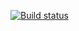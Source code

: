[![Build status](https://ci.appveyor.com/api/projects/status/jmjfb3tqtxmthgb4?svg=true)](https://ci.appveyor.com/project/xmifunx/testmatches)
